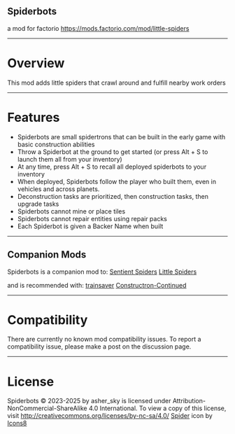 ## Spiderbots
a mod for factorio
https://mods.factorio.com/mod/little-spiders

---------------------
# Overview
This mod adds little spiders that crawl around and fulfill nearby work orders

---------------------
# Features

- Spiderbots are small spidertrons that can be built in the early game with basic construction abilities
- Throw a Spiderbot at the ground to get started (or press Alt + S to launch them all from your inventory)
- At any time, press Alt + S to recall all deployed spiderbots to your inventory
- When deployed, Spiderbots follow the player who built them, even in vehicles and across planets.
- Deconstruction tasks are prioritized, then construction tasks, then upgrade tasks
- Spiderbots cannot mine or place tiles
- Spiderbots cannot repair entities using repair packs
- Each Spiderbot is given a Backer Name when built

---------------------
## Companion Mods
Spiderbots is a companion mod to:
[Sentient Spiders](https://mods.factorio.com/mod/sentient_spiders)
[Little Spiders](https://mods.factorio.com/mod/little-spiders)

and is recommended with:
[trainsaver](https://mods.factorio.com/mod/trainsaver)
[Constructron-Continued](https://mods.factorio.com/mod/Constructron-Continued)

---------------------
# Compatibility
There are currently no known mod compatibility issues. To report a compatibility issue, please make a post on the discussion page.

---------------------
# License
Spiderbots © 2023-2025 by asher_sky is licensed under Attribution-NonCommercial-ShareAlike 4.0 International.
To view a copy of this license, visit http://creativecommons.org/licenses/by-nc-sa/4.0/
[Spider](https://icons8.com/icon/d4fPEYVFaamW/spider) icon by [Icons8](https://icons8.com)
